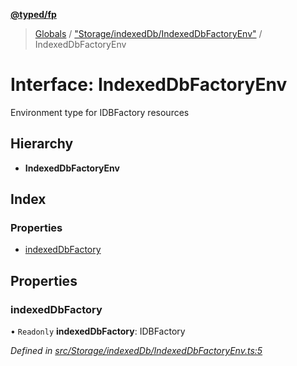 **[@typed/fp](../README.md)**

> [Globals](../globals.md) / ["Storage/indexedDb/IndexedDbFactoryEnv"](../modules/_storage_indexeddb_indexeddbfactoryenv_.md) / IndexedDbFactoryEnv

# Interface: IndexedDbFactoryEnv

Environment type for IDBFactory resources

## Hierarchy

* **IndexedDbFactoryEnv**

## Index

### Properties

* [indexedDbFactory](_storage_indexeddb_indexeddbfactoryenv_.indexeddbfactoryenv.md#indexeddbfactory)

## Properties

### indexedDbFactory

• `Readonly` **indexedDbFactory**: IDBFactory

*Defined in [src/Storage/indexedDb/IndexedDbFactoryEnv.ts:5](https://github.com/TylorS/typed-fp/blob/559f273/src/Storage/indexedDb/IndexedDbFactoryEnv.ts#L5)*
